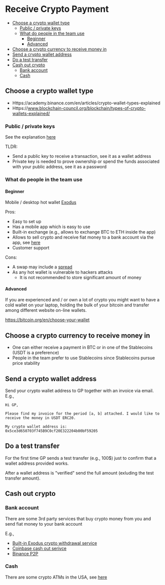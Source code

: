 # Receive Crypto Payment

<!-- toc -->

- [Choose a crypto wallet type](#choose-a-crypto-wallet-type)
  * [Public / private keys](#public--private-keys)
  * [What do people in the team use](#what-do-people-in-the-team-use)
    + [Beginner](#beginner)
    + [Advanced](#advanced)
- [Choose a crypto currency to receive money in](#choose-a-crypto-currency-to-receive-money-in)
- [Send a crypto wallet address](#send-a-crypto-wallet-address)
- [Do a test transfer](#do-a-test-transfer)
- [Cash out crypto](#cash-out-crypto)
  * [Bank account](#bank-account)
  * [Cash](#cash)

<!-- tocstop -->

## Choose a crypto wallet type

- Https://academy.binance.com/en/articles/crypto-wallet-types-explained
- Https://www.blockchain-council.org/blockchain/types-of-crypto-wallets-explained/

### Public / private keys

See the explanation
[here](https://www.gemini.com/cryptopedia/public-private-keys-cryptography)

TLDR:

- Send a public key to receive a transaction, see it as a wallet address
- Private key is needed to prove ownership or spend the funds associated with
  your public address, see it as a password

### What do people in the team use

#### Beginner

Mobile / desktop hot wallet [Exodus](https://www.exodus.com/)

Pros:

- Easy to set up
- Has a mobile app which is easy to use
- Built-in exchange (e.g., allows to exchange BTC to ETH inside the app)
- Allows to sell crypto and receive fiat money to a bank account via the app,
  see
  [here](https://www.exodus.com/support/article/2435-sell-crypto-moonpay#mobile)
- Customer support

Cons:

- A swap may include a
  [spread](https://www.exodus.com/support/article/1591-what-is-an-exchange-spread)
- As any hot wallet is vulnerable to hackers attacks
  - It is not recommended to store significant amount of money

#### Advanced

If you are experienced and / or own a lot of crypto you might want to have a
cold wallet on your laptop, holding the bulk of your bitcoin and transfer among
different website on-line wallets.

https://bitcoin.org/en/choose-your-wallet

## Choose a crypto currency to receive money in

- One can either receive a payment in BTC or in one of the Stablecoins (USDT is
  a preference)
- People in the team prefer to use Stablecoins since Stablecoins pursue price
  stability

## Send a crypto wallet address

Send your crypto wallet address to GP together with an invoice via email. E.g.,
```
Hi GP,

Please find my invoice for the period [a, b] attached. I would like to receive the money in USDT ERC20.

My crypto wallet address is: 0x5ce3d650703f745B9C0cf20E322204b00bF59205
```

## Do a test transfer

For the first time GP sends a test transfer (e.g., 100$) just to confirm that a
wallet address provided works.

After a wallet address is "verified" send the full amount (exluding the test
transfer amount).

## Cash out crypto

### Bank account

There are some 3rd party services that buy crypto money from you and send fiat
money to your bank account

E.g.,

- [Built-in Exodus crypto withdrawal service](https://www.exodus.com/support/article/2435-sell-crypto-moonpay#mobile)
- [Coinbase cash out serivce](https://help.coinbase.com/en/coinbase/trading-and-funding/buying-selling-or-converting-crypto/how-do-i-sell-or-cash-out-my-digital-currency)
- [Binance P2P](https://p2p.binance.com/en/trade/all-payments/USDT?fiat=USD)

### Cash

There are some crypto ATMs in the USA, see
[here](https://coinatmradar.com/country/226/bitcoin-atm-united-states/)

